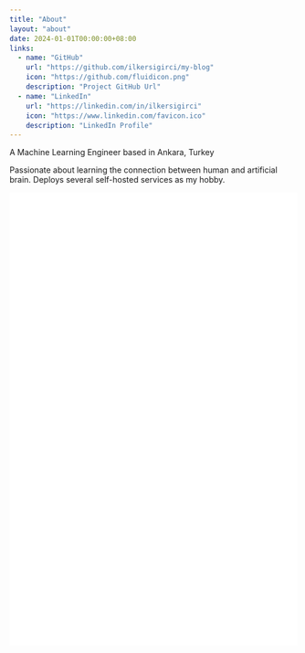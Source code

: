 ```yaml
---
title: "About"
layout: "about"
date: 2024-01-01T00:00:00+08:00
links:
  - name: "GitHub"
    url: "https://github.com/ilkersigirci/my-blog"
    icon: "https://github.com/fluidicon.png"
    description: "Project GitHub Url"
  - name: "LinkedIn"
    url: "https://linkedin.com/in/ilkersigirci"
    icon: "https://www.linkedin.com/favicon.ico"
    description: "LinkedIn Profile"
---
```


A Machine Learning Engineer based in Ankara, Turkey

Passionate about learning the connection between human and artificial brain. Deploys several self-hosted services as my hobby.

![GitHub Commits](https://raw.githubusercontent.com/ilkersigirci/ilkersigirci/9a32f58c3a493bb345c2a3359e9fcdb7dd307c06/github-metrics.svg)